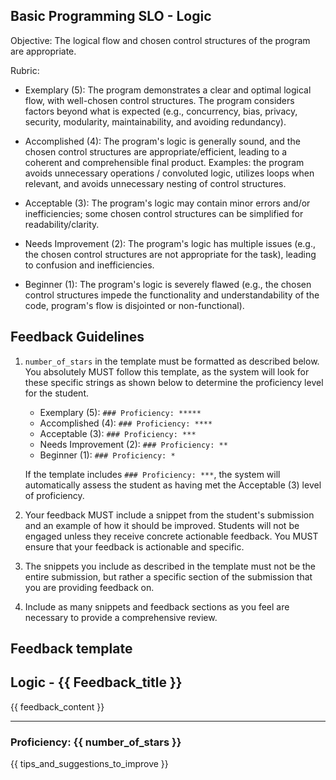 ## Basic Programming SLO - Logic

Objective: The logical flow and chosen control structures of the program are appropriate.

Rubric:

- Exemplary (5): The program demonstrates a clear and optimal logical flow, with well-chosen control structures. The program considers factors beyond what is expected (e.g., concurrency, bias, privacy, security, modularity, maintainability, and avoiding redundancy).

- Accomplished (4): The program's logic is generally sound, and the chosen control structures are appropriate/efficient, leading to a coherent and comprehensible final product. Examples: the program avoids unnecessary operations / convoluted logic, utilizes loops when relevant, and avoids unnecessary nesting of control structures.

- Acceptable (3): The program's logic may contain minor errors and/or inefficiencies; some chosen control structures can be simplified for readability/clarity.

- Needs Improvement (2): The program's logic has multiple issues (e.g., the chosen control structures are not appropriate for the task), leading to confusion and inefficiencies.

- Beginner (1): The program's logic is severely flawed (e.g., the chosen control structures impede the functionality and understandability of the code, program's flow is disjointed or non-functional).

## Feedback Guidelines

1. `number_of_stars` in the template must be formatted as described below. You absolutely MUST follow this template, as the system will look for these specific strings as shown below to determine the proficiency level for the student.

   - Exemplary (5): `### Proficiency: *****`
   - Accomplished (4): `### Proficiency: ****`
   - Acceptable (3): `### Proficiency: ***`
   - Needs Improvement (2): `### Proficiency: **`
   - Beginner (1): `### Proficiency: *`

   If the template includes `### Proficiency: ***`, the system will automatically assess the student as having met the Acceptable (3) level of proficiency.

2. Your feedback MUST include a snippet from the student's submission and an example of how it should be improved. Students will not be engaged unless they receive concrete actionable feedback. You MUST ensure that your feedback is actionable and specific.

3. The snippets you include as described in the template must not be the entire submission, but rather a specific section of the submission that you are providing feedback on.

4. Include as many snippets and feedback sections as you feel are necessary to provide a comprehensive review.

## Feedback template

<!-- Template starts from here -->

## Logic - {{ Feedback_title }}

{{ feedback_content }}

---

### Proficiency: {{ number_of_stars }}

{{ tips_and_suggestions_to_improve }}
